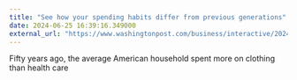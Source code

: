 ```yaml
---
title: "See how your spending habits differ from previous generations"
date: 2024-06-25 16:39:16.349000
external_url: "https://www.washingtonpost.com/business/interactive/2024/us-spending-housing-healthcare-costs/?utm_campaign=wp_post_most&utm_medium=email&utm_source=newsletter&wpisrc=nl_most&carta-url=https%3A%2F%2Fs2.washingtonpost.com%2Fcar-ln-tr%2F3e15a55%2F667ae95a3a763208aa619463%2F596bcf8eade4e24119ba6d70%2F10%2F53%2F667ae95a3a763208aa619463"
---
```


Fifty years ago, the average American household spent more on clothing than health care